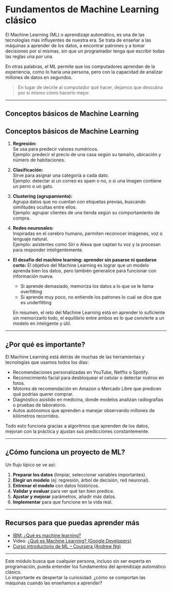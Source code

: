 # Fundamentos de Machine Learning clásico 

El Machine Learning (ML) o aprendizaje automático, es una de las tecnologías más influyentes de nuestra era.
Se trata de enseñar a las máquinas a aprender de los datos, a encontrar patrones y a tomar decisiones por sí mismas, sin que un programador tenga que escribir todas las reglas una por una.

En otras palabras, el ML permite que los computadores aprendan de la experiencia, como lo haría una persona, pero con la capacidad de analizar millones de datos en segundos.

>En lugar de decirle al computador qué hacer, dejamos que descubra por sí mismo cómo hacerlo mejor.

---

##  **Conceptos básicos de Machine Learning**

## Conceptos básicos de Machine Learning

1. **Regresión:**  
Se usa para predecir valores numéricos.  
Ejemplo: predecir el precio de una casa según su tamaño, ubicación y número de habitaciones.  

2. **Clasificación:**  
Sirve para asignar una categoría a cada dato.  
Ejemplo: detectar si un correo es spam o no, o si una imagen contiene un perro o un gato.  

3. **Clustering (agrupamiento):**  
Agrupa datos que no cuentan con etiquetas previas, buscando similitudes ocultas entre ellos.  
Ejemplo: agrupar clientes de una tienda según su comportamiento de compra.  

4. **Redes neuronales:**  
Inspiradas en el cerebro humano, permiten reconocer imágenes, voz o lenguaje natural.  
Ejemplo: asistentes como Siri o Alexa que captan tu voz y la procesan para responder inteligentemente.

- **El desafio del machine learning: aprender sin pasarse ni quedarse corto:**
   El objetivo del Machine Learning es lograr que un modelo aprenda bien los datos, pero también generalice para funcionar con información nueva.

   - Si aprende demasiado, memoriza los datos a lo que se le llama overfitting
   - Si aprende muy poco, no entiende los patrones lo cual se dice que es underfitting

   En resumen, el reto del Machine Learning está en aprender lo suficiente sin memorizarlo todo, el equilibrio entre ambos es lo que convierte a un modelo en          inteligente y útil.

---
## ¿Por qué es importante?
El Machine Learning está detrás de muchas de las herramientas y tecnologías que usamos todos los días:
- Recomendaciones personalizadas en YouTube, Netflix o Spotify.
- Reconocimiento facial para desbloquear el celular o detectar rostros en fotos.
- Motores de recomendación en Amazon o Mercado Libre que predicen qué podrías querer comprar.
- Diagnóstico asistido en medicina, donde modelos analizan radiografías o pruebas de laboratorio.
- Autos autónomos que aprenden a manejar observando millones de kilómetros recorridos.

Todo esto funciona gracias a algoritmos que aprenden de los datos, mejoran con la práctica y ajustan sus predicciones constantemente. 

---
## ¿Cómo funciona un proyecto de ML?
Un flujo típico se ve así:  

1. **Preparar los datos** (limpiar, seleccionar variables importantes).  
2. **Elegir un modelo** (ej: regresión, árbol de decisión, red neuronal).  
3. **Entrenar el modelo** con datos históricos.  
4. **Validar y evaluar** para ver qué tan bien predice.  
5. **Ajustar y mejorar** parámetros, añadir más datos.  
6. **Implementar** para que funcione en la vida real.  

---

## Recursos para que puedas aprender más
- [IBM: ¿Qué es machine learning?](https://www.ibm.com/mx-es/think/topics/machine-learning)
- Video: [¿Qué es Machine Learning? (Google Developers)](https://www.youtube.com/watch?v=ukzFI9rgwfU)  
- [Curso introductorio de ML – Coursera (Andrew Ng)](https://www.coursera.org/learn/machine-learning)  

---

Este módulo busca que cualquier persona, incluso sin ser experta en programación, pueda entender los fundamentos del aprendizaje automático clásico.  
Lo importante es despertar la curiosidad: ¿cómo se comportan las máquinas cuando las enseñamos a aprender?  
